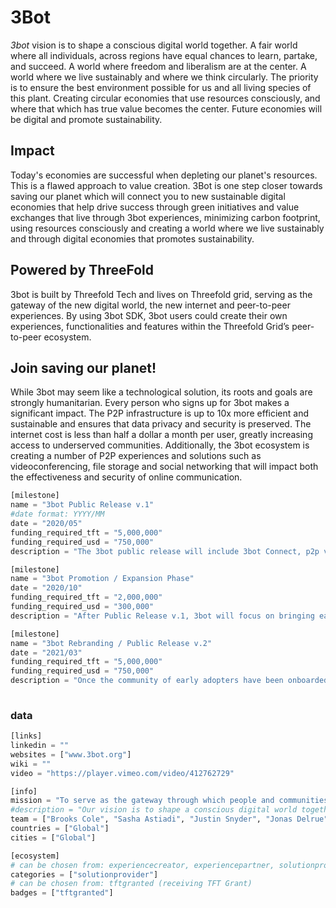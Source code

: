 # 3Bot

*3bot* vision is to shape a conscious digital world together. A fair world where all individuals, across regions have equal chances to learn, partake, and succeed. A world where freedom and liberalism are at the center. A world where we live sustainably and where we think circularly. The priority is to ensure the best environment possible for us and all living species of this plant. Creating circular economies that use resources consciously, and where that which has true value becomes the center. Future economies will be digital and promote sustainability.

## Impact

Today's economies are successful when depleting our planet's resources. This is a flawed approach to value creation. 3Bot is one step closer towards saving our planet which will connect you to new sustainable digital economies that help drive success through green initiatives and value exchanges that live through 3bot experiences, minimizing carbon footprint, using resources consciously and creating a world where we live sustainably and through digital economies that promotes sustainability.

 ## Powered by ThreeFold  

3bot is built by Threefold Tech and lives on Threefold grid, serving as the gateway of the new digital world, the new internet and peer-to-peer experiences. By using 3bot SDK, 3bot users could create their own experiences, functionalities and features within the Threefold Grid’s peer-to-peer ecosystem.

 ## Join saving our planet!

While 3bot may seem like a technological solution, its roots and goals are strongly humanitarian. Every person who signs up for 3bot makes a significant impact. The P2P infrastructure is up to 10x more efficient and sustainable and ensures that data privacy and security is preserved. The internet cost is less than half a dollar a month per user, greatly increasing access to underserved communities. Additionally, the 3bot ecosystem is creating a number of P2P experiences and solutions such as videoconferencing, file storage and social networking that will impact both the effectiveness and security of online communication.


```python
[milestone]
name = "3bot Public Release v.1"
#date format: YYYY/MM 
date = "2020/05"
funding_required_tft = "5,000,000"
funding_required_usd = "750,000"
description = "The 3bot public release will include 3bot Connect, p2p videoconferencing, p2p social network, decentralized file storage, browser and wallet. It will also include the 3bot SDK which will allow developers to begin building the ecosystem of 3bot experiences."

[milestone]
name = "3bot Promotion / Expansion Phase"
date = "2020/10"
funding_required_tft = "2,000,000"
funding_required_usd = "300,000"
description = "After Public Release v.1, 3bot will focus on bringing early adopters, developers and ecosystem partners into the 3bot ecosystem, with strong marketing campaigns and compelling media to rapidly grow the community and platform."

[milestone]
name = "3bot Rebranding / Public Release v.2"
date = "2021/03"
funding_required_tft = "5,000,000"
funding_required_usd = "750,000"
description = "Once the community of early adopters have been onboarded with 3bot and the 1st generation of experiences are available, the outreach will then focus on the larger public. At this point, we will rebrand '3bot' to make it more easily accessible and understandable by the everyday internet user."
    
```

### data

```python
[links]
linkedin = ""
websites = ["www.3bot.org"]
wiki = ""
video = "https://player.vimeo.com/video/412762729"

[info]
mission = "To serve as the gateway through which people and communities sign up for the new peer-to-peer internet and transform their digital life by using experiences and functionalities created within the peer-to-peer ecosystem that upholds our digital privacy and freedom."
#description = "Our vision is to shape a conscious digital world together. Envisioning a fair world where all individuals, across regions have equal chances to learn, partake, and succeed. A world where freedom and liberalism are at the center. The vision of a world where we live sustainably and where we think circularly. The priority is to ensure the best environment possible for us and all living species of this plant. Creating circular economies that use resources consciously, and where that which has true value becomes the center. Future economies will be digital and promote sustainability. Today's economies are successful when depleting our planet's resources. This is a flawed approach to value creation. 3Bot will connect you to new sustainable digital economies that help drive success through green initiatives and value exchanges that live through 3bot experiences; minimizing carbon footprint, using resources consciously and creating a world where we live sustainably and through digital economies that promotes sustainability. 3Bot lives on the ThreeFold Grid, a decentralised and neutral Internet for all, owned by everyone. By using 3bot SDK, 3bot users could create their own experiences, functionalities and features within the Threefold Grid’s peer-to-peer ecosystem.3bot is live on the ThreeFold Grid, and anyone can sign up for a 3bot using the 3bot Connect app available for iOS and Android. Once connected to 3bot Connect, you can access your profile, wallet, contacts and messaging. You also use the app to verify your identity for experiences and transactions. In May, 3bot’s public release will include P2P videoconferencing, P2P social network, file storage, secure browser and collaboration tools. The 3bot SDK will also be available to developers to build P2P experiences. While 3bot may seem like a technological solution, its roots and goals are strongly humanitarian. Every person who signs up for 3bot makes a significant impact. The P2P infrastructure is up to 10x more efficient and sustainable and ensures that data privacy and security is preserved. The internet cost is less than half a dollar a month per user, greatly increasing access to underserved communities. Additionally, the 3bot ecosystem is creating a number of P2P experiences and solutions such as videoconferencing, file storage and social networking that will impact both the effectiveness and security of online communication."
team = ["Brooks Cole", "Sasha Astiadi", "Justin Snyder", "Jonas Delrue"]
countries = ["Global"]
cities = ["Global"]

[ecosystem]
# can be chosen from: experiencecreator, experiencepartner, solutionprovider, farmer, systemintegrator
categories = ["solutionprovider"]
# can be chosen from: tftgranted (receiving TFT Grant)
badges = ["tftgranted"]

```
